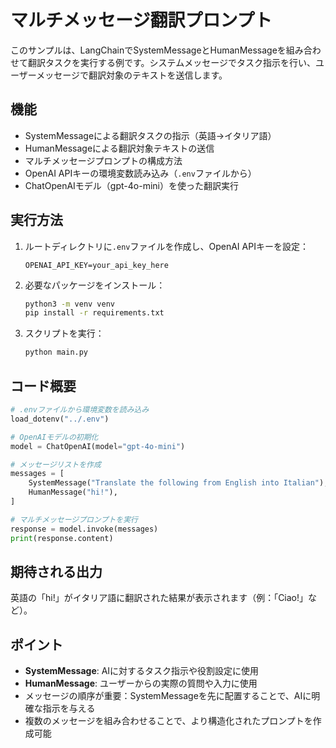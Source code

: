 # マルチメッセージ翻訳プロンプト

このサンプルは、LangChainでSystemMessageとHumanMessageを組み合わせて翻訳タスクを実行する例です。システムメッセージでタスク指示を行い、ユーザーメッセージで翻訳対象のテキストを送信します。

## 機能

- SystemMessageによる翻訳タスクの指示（英語→イタリア語）
- HumanMessageによる翻訳対象テキストの送信
- マルチメッセージプロンプトの構成方法
- OpenAI APIキーの環境変数読み込み（`.env`ファイルから）
- ChatOpenAIモデル（gpt-4o-mini）を使った翻訳実行

## 実行方法

1. ルートディレクトリに`.env`ファイルを作成し、OpenAI APIキーを設定：

   ```
   OPENAI_API_KEY=your_api_key_here
   ```

2. 必要なパッケージをインストール：

   ```bash
   python3 -m venv venv
   pip install -r requirements.txt
   ```

3. スクリプトを実行：
   ```bash
   python main.py
   ```

## コード概要

```python
# .envファイルから環境変数を読み込み
load_dotenv("../.env")

# OpenAIモデルの初期化
model = ChatOpenAI(model="gpt-4o-mini")

# メッセージリストを作成
messages = [
    SystemMessage("Translate the following from English into Italian"),
    HumanMessage("hi!"),
]

# マルチメッセージプロンプトを実行
response = model.invoke(messages)
print(response.content)
```

## 期待される出力

英語の「hi!」がイタリア語に翻訳された結果が表示されます（例：「Ciao!」など）。

## ポイント

- **SystemMessage**: AIに対するタスク指示や役割設定に使用
- **HumanMessage**: ユーザーからの実際の質問や入力に使用
- メッセージの順序が重要：SystemMessageを先に配置することで、AIに明確な指示を与える
- 複数のメッセージを組み合わせることで、より構造化されたプロンプトを作成可能
